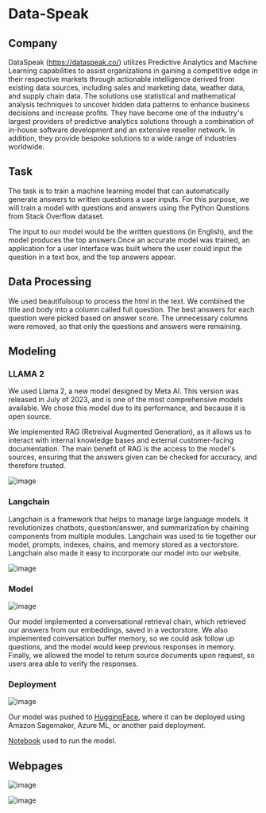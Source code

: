 # Data-Speak

## Company

DataSpeak (https://dataspeak.co/) utilizes Predictive Analytics and Machine Learning capabilities to assist organizations in gaining a competitive edge in their respective markets through actionable intelligence derived from existing data sources, including sales and marketing data, weather data, and supply chain data. The solutions use statistical and mathematical analysis techniques to uncover hidden data patterns to enhance business decisions and increase profits. They have become one of the industry's largest providers of predictive analytics solutions through a combination of in-house software development and an extensive reseller network. In addition, they provide bespoke solutions to a wide range of industries worldwide.

## Task

The task is to train a machine learning model that can automatically generate answers to written questions a user inputs. For this purpose, we will train a model with questions and answers using the Python Questions from Stack Overflow dataset. 

The input to our model would be the written questions (in English), and the model produces the top answers.Once an accurate model was trained, an application for a user interface was built where the user could input the question in a text box, and the top answers appear.


## Data Processing

We used beautifulsoup to process the html in the text. We combined the title and body into a column called full question. The best answers for each question were picked based on answer score. The unnecessary columns were removed, so that only the questions and answers were remaining. 

## Modeling

### LLAMA 2

We used Llama 2, a new model designed by Meta AI. This version was released in July of 2023, and is one of the most comprehensive models available. We chose this model due to its performance, and because it is open source. 

We implemented RAG (Retreival Augmented Generation), as it allows us to interact with internal knowledge bases and external customer-facing documentation. The main benefit of RAG is the access to the model's sources, ensuring that the answers given can be checked for accuracy, and therefore trusted. 

![image](https://github.com/jodiambra/Data-Speak/assets/115895428/0caa086b-f564-4682-936c-c193844fd60c)


### Langchain
Langchain is a framework that helps to manage large language models. It revolutionizes chatbots, question/answer, and summarization by chaining components from multiple modules. Langchain was used to tie together our model, prompts, indexes, chains, and memory stored as a vectorstore. Langchain also made it easy to incorporate our model into our website.  

![image](https://github.com/jodiambra/Data-Speak/assets/115895428/23e26c4e-0f4f-4b46-896b-4b8a200fd078)

### Model

![image](https://github.com/jodiambra/Data-Speak/assets/115895428/cd8213f8-5b42-415b-a575-fd69667139b2)

Our model implemented a conversational retrieval chain, which retrieved our answers from our embeddings, saved in a vectorstore. We also implemented conversation buffer memory, so we could ask follow up questions, and the model would keep previous responses in memory. Finally, we allowed the model to return source documents upon request, so users area able to verify the responses. 

### Deployment

![image](https://github.com/jodiambra/Data-Speak/assets/115895428/20be101a-568a-4e3c-9d07-14b11466a47f)


Our model was pushed to [HuggingFace](https://huggingface.co/jodiambra/llama-2-7b-finetuned-python-qa_tokenizer/tree/main), where it can be deployed using Amazon Sagemaker, Azure ML, or another paid deployment. 


[Notebook](llama.ipynb) used to run the model. 

## Webpages

![image](https://github.com/jodiambra/Data-Speak/assets/115895428/ceee890b-27e4-4e23-92c0-8102c579024a)

![image](https://github.com/jodiambra/Data-Speak/assets/115895428/b60161c3-5f67-486b-9aaf-4ce0bd90ff69)
